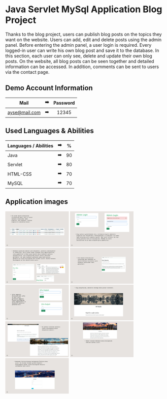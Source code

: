 # Java Servlet MySql Application Blog Project

Thanks to the blog project, users can publish blog posts on the topics they want on the website. Users can add, edit and delete posts using the admin panel. Before entering the admin panel, a user login is required. Every logged-in user can write his own blog post and save it to the database. In this section, each user can only see, delete and update their own blog posts. On the website, all blog posts can be seen together and detailed information can be accessed. In addition, comments can be sent to users via the contact page.

## Demo Account Information

| Mail | :arrow_right: | Password |
| ------------- |:-------------:|:-------------:|
| ayse@mail.com | :arrow_right: | 12345 |

## Used Languages & Abilities

| Languages / Abilities | :arrow_right: | % |
| ------------- |:-------------:|:-------------:|
| Java | :arrow_right: | 90 |
| Servlet | :arrow_right: | 80 |
| HTML-CSS | :arrow_right: | 70 |
| MySQL| :arrow_right: | 70 |

## Application images

<p>
<a href="https://github.com/ilaydaguler/Java-Servlet-MySql-Application-Blog-Project/blob/main/images/1.jpg" target="_blank">
<img src="https://github.com/ilaydaguler/Java-Servlet-MySql-Application-Blog-Project/blob/main/images/1.jpg" width="200" style="max-width:100%;"></a>
  
<a href="https://github.com/ilaydaguler/Java-Servlet-MySql-Application-Blog-Project/blob/main/images/2.jpg" target="_blank">
<img src="https://github.com/ilaydaguler/Java-Servlet-MySql-Application-Blog-Project/blob/main/images/2.jpg" width="200" style="max-width:100%;"></a>
  
<a href="https://github.com/ilaydaguler/Java-Servlet-MySql-Application-Blog-Project/blob/main/images/3.jpg" target="_blank">
<img src="https://github.com/ilaydaguler/Java-Servlet-MySql-Application-Blog-Project/blob/main/images/3.jpg" width="200" style="max-width:100%;"></a>                         
  
<a href="https://github.com/ilaydaguler/Java-Servlet-MySql-Application-Blog-Project/blob/main/images/4.jpg" target="_blank">
<img src="https://github.com/ilaydaguler/Java-Servlet-MySql-Application-Blog-Project/blob/main/images/4.jpg" width="200" style="max-width:100%;"></a>

<a href="https://github.com/ilaydaguler/Java-Servlet-MySql-Application-Blog-Project/blob/main/images/5.jpg" target="_blank">
<img src="https://github.com/ilaydaguler/Java-Servlet-MySql-Application-Blog-Project/blob/main/images/5.jpg" width="200" style="max-width:100%;"></a>
  
<a href="https://github.com/ilaydaguler/Java-Servlet-MySql-Application-Blog-Project/blob/main/images/6.jpg" target="_blank">
<img src="https://github.com/ilaydaguler/Java-Servlet-MySql-Application-Blog-Project/blob/main/images/6.jpg" width="200" style="max-width:100%;"></a>
  
<a href="https://github.com/ilaydaguler/Java-Servlet-MySql-Application-Blog-Project/blob/main/images/7.jpg" target="_blank">
<img src="https://github.com/ilaydaguler/Java-Servlet-MySql-Application-Blog-Project/blob/main/images/7.jpg" width="200" style="max-width:100%;"></a>
  
<a href="https://github.com/ilaydaguler/Java-Servlet-MySql-Application-Blog-Project/blob/main/images/8.jpg" target="_blank">
<img src="https://github.com/ilaydaguler/Java-Servlet-MySql-Application-Blog-Project/blob/main/images/8.jpg" width="200" style="max-width:100%;"></a>
 
<a href="https://github.com/ilaydaguler/Java-Servlet-MySql-Application-Blog-Project/blob/main/images/9.jpg" target="_blank">
<img src="https://github.com/ilaydaguler/Java-Servlet-MySql-Application-Blog-Project/blob/main/images/9.jpg" width="200" style="max-width:100%;"></a>
  
  
  
</p>



